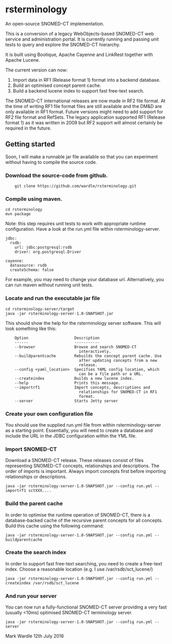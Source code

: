 # rsterminology
An open-source SNOMED-CT implementation.

This is a conversion of a legacy WebObjects-based SNOMED-CT web service and administration portal. It is currently running and passing unit tests to query and explore the SNOMED-CT hierarchy.

It is built using Bootique, Apache Cayenne and LinkRest together with Apache Lucene. 

The current version can now:

1. Import data in RF1 (Release format 1) format into a backend database.
2. Build an optimised concept parent cache.
3. Build a backend lucene index to support fast free-text search.

The SNOMED-CT international releases are now made in RF2 file format. At the time of writing RF1 file format files are still available and the DM&D are only available in RF1 format. Future versions might need to add support for RF2 file format and RefSets. The legacy application supported RF1 (Release format 1) as it was written in 2009 but RF2 support will almost certainly be required in the future.

## Getting started

Soon, I will make a runnable jar file available so that you can experiment without having to compile the source code.

### Download the source-code from github.

```
    git clone https://github.com/wardle/rsterminology.git
```
    
### Compile using maven.

```
cd rsterminology
mvn package
```    

Note: this step requires unit tests to work with appropriate runtime configuration. Have a look at the run.yml file within rsterminology-server. 

    jdbc:
      rsdb:
        url: jdbc:postgresql:rsdb
        driver: org.postgresql.Driver
    
    cayenne:
      datasource: rsdb
      createSchema: false


For example, you may need to change your database url. Alternatively, you can run maven without running unit tests.
  
### Locate and run the executable jar file

```
cd rsterminology-server/target
java -jar rsterminology-server-1.0-SNAPSHOT.jar
```

This should show the help for the rsterminology server software. This will look something like this:
    
```
    Option                    Description                           
    ------                    -----------                           
    --browser                 Browse and search SNOMED-CT           
                                interactively.                      
    --buildparentcache        Rebuilds the concept parent cache. Use
                                after updating concepts from a new  
                                release.                            
    --config <yaml_location>  Specifies YAML config location, which 
                                can be a file path or a URL.        
    --createindex             Builds a new lucene index.            
    --help                    Prints this message.                  
    --importrf1               Import concepts, descriptions and     
                                relationships for SNOMED-CT in RF1  
                                format.                             
    --server                  Starts Jetty server
```

### Create your own configuration file

You should use the supplied run.yml file from within rsterminology-server as a starting point. Essentially, you will need to create a database and include the URL in the JDBC configuration within the YML file.

### Import SNOMED-CT

Download a SNOMED-CT release. These releases consist of files representing SNOMED-CT concepts, relationships and descriptions. The order of imports is important. Always import concepts first before importing relationships or descriptions. 

```
java -jar rsterminology-server-1.0-SNAPSHOT.jar --config run.yml --importrf1 sctXXX....
```

### Build the parent cache

In order to optimise the runtime operation of SNOMED-CT, there is a database-backed cache of the recursive parent concepts for all concepts. Build this cache using the following command:

```
java -jar rsterminology-server-1.0-SNAPSHOT.jar --config run.yml --buildparentcache
```

### Create the search index

In order to support fast free-text searching, you need to create a free-text index. Choose a reasonable location (e.g. I use /var/rsdb/sct_lucene/)

```
java -jar rsterminology-server-1.0-SNAPSHOT.jar --config run.yml --createindex /var/rsdb/sct_lucene
```

### And run your server

You can now run a fully-functional SNOMED-CT server providing a very fast (usually <10ms) optimised SNOMED-CT terminology server.

```
java -jar rsterminology-server-1.0-SNAPSHOT.jar --config run.yml --server
```


Mark Wardle
12th July 2016